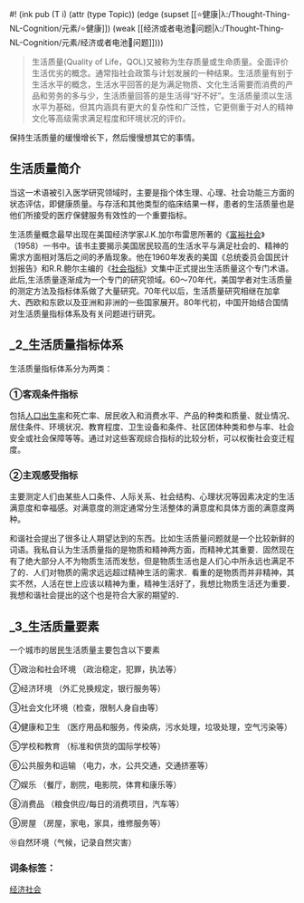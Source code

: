 #! (ink pub (T i) (attr (type Topic)) (edge (supset [[⭐健康|λ:/Thought-Thing-NL-Cognition/元素/⭐健康]]) (weak [[经济或者电池🔋问题|λ:/Thought-Thing-NL-Cognition/元素/经济或者电池🔋问题]])))


> 生活质量(Quality of Life，QOL)又被称为生存质量或生命质量。全面评价生活优劣的概念。通常指社会政策与计划发展的一种结果。生活质量有别于生活水平的概念，生活水平回答的是为满足物质、文化生活需要而消费的产品和劳务的多与少，生活质量回答的是生活得“好不好”。生活质量须以生活水平为基础，但其内涵具有更大的复杂性和广泛性，它更侧重于对人的精神文化等高级需求满足程度和环境状况的评价。

保持生活质量的缓慢增长下，然后慢慢想其它的事情。

## 生活质量简介

当这一术语被引入医学研究领域时，主要是指个体生理、心理、社会功能三方面的状态评估，即健康质量。与存活和其他类型的临床结果一样，患者的生活质量也是他们所接受的医疗保健服务有效性的一个重要指标。

生活质量概念最早出现在美国经济学家J.K.加尔布雷思所著的《[富裕社会](https://baike.sogou.com/lemma/ShowInnerLink.htm?lemmaId=10522492&ss_c=ssc.citiao.link)》（1958）一书中。该书主要揭示美国居民较高的生活水平与满足社会的、精神的需求方面相对落后之间的矛盾现象。他在1960年发表的美国《总统委员会国民计划报告》和R.R.鲍尔主编的《[社会指标](https://baike.sogou.com/lemma/ShowInnerLink.htm?lemmaId=8847312&ss_c=ssc.citiao.link)》文集中正式提出生活质量这个专门术语。此后,生活质量逐渐成为一个专门的研究领域。60～70年代，美国学者对生活质量的测定方法及指标体系做了大量研究。70年代以后，生活质量研究相继在加拿大、西欧和东欧以及亚洲和非洲的一些国家展开。80年代初，中国开始结合国情对生活质量指标体系及有关问题进行研究。

## _2_生活质量指标体系


生活质量指标体系分为两类：

### ①客观条件指标

包括[人口出生率](https://baike.sogou.com/lemma/ShowInnerLink.htm?lemmaId=7916311&ss_c=ssc.citiao.link)和死亡率、居民收入和消费水平、产品的种类和质量、就业情况、居住条件、环境状况、教育程度、卫生设备和条件、社区团体种类和参与率、社会安全或社会保障等等。通过对这些客观综合指标的比较分析，可以权衡社会变迁程度。

### ②主观感受指标

主要测定人们由某些人口条件、人际关系、社会结构、心理状况等因素决定的生活满意度和幸福感。对满意度的测定通常分生活整体的满意度和具体方面的满意度两种。

和谐社会提出了很多让人期望达到的东西。比如生活质量问题就是一个比较新鲜的词语。我私自认为生活质量指的是物质和精神两方面，而精神尤其重要．固然现在有了绝大部分人不为物质生活而发愁，但是物质生活也是人们心中所永远也满足不了的．人们对物质的需求远远超过精神生活的需求．看重的是物质而并非精神，其实不然，人活在世上应该以精神为重，精神生活好了，我想比物质生活还为重要．我想和谐社会提出的这个也是符合大家的期望的．

## _3_生活质量要素


一个城市的居民生活质量主要包含以下要素

①政治和社会环境 （政治稳定，犯罪，执法等）

②经济环境 （外汇兑换规定，银行服务等）

③社会文化环境（检查，限制人身自由等）

④健康和卫生 （医疗用品和服务，传染病，污水处理，垃圾处理，空气污染等）

⑤学校和教育 （标准和供货的国际学校等）

⑥公共服务和运输 （电力，水，公共交通，交通挤塞等）

⑦娱乐 （餐厅，剧院，电影院，体育和康乐等）

⑧消费品 （粮食供应/每日的消费项目，汽车等）

⑨房屋 （房屋，家电，家具，维修服务等）

⑩自然环境（气候，记录自然灾害）

### 词条标签：

[经济](https://baike.sogou.com/Search.e?sp=S%E7%BB%8F%E6%B5%8E&sp=1&ch=ch.bk.tags)[社会](https://baike.sogou.com/Search.e?sp=S%E7%A4%BE%E4%BC%9A&sp=1&ch=ch.bk.tags)